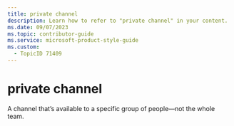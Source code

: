 ```yaml
---
title: private channel
description: Learn how to refer to "private channel" in your content.
ms.date: 09/07/2023
ms.topic: contributor-guide
ms.service: microsoft-product-style-guide
ms.custom:
  - TopicID 71409
---
```



# private channel

A channel that’s available to a specific group of people—not the whole team.

